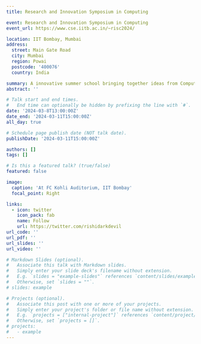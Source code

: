 ```yaml
---
title: Research and Innovation Symposium in Computing

event: Research and Innovation Symposium in Computing
event_url: https://www.cse.iitb.ac.in/~risc2024/

location: IIT Bombay, Mumbai
address:
  street: Main Gate Road
  city: Mumbai
  region: Powai
  postcode: '400076'
  country: India

summary: A innovative summer school bringing together ideas from Computer Vision, Complexity Theory and Data Science along with fascinating applications to real-life.
abstract: ''

# Talk start and end times.
#   End time can optionally be hidden by prefixing the line with `#`.
date: '2024-03-8T13:00:00Z'
date_end: '2024-03-11T15:00:00Z'
all_day: true

# Schedule page publish date (NOT talk date).
publishDate: '2024-03-11T15:00:00Z'

authors: []
tags: []

# Is this a featured talk? (true/false)
featured: false

image:
  caption: 'At FC Kohli Auditorium, IIT Bombay'
  focal_point: Right

links:
  - icon: twitter
    icon_pack: fab
    name: Follow
    url: https://twitter.com/rishidarkdevil
url_code: ''
url_pdf: ''
url_slides: ''
url_video: ''

# Markdown Slides (optional).
#   Associate this talk with Markdown slides.
#   Simply enter your slide deck's filename without extension.
#   E.g. `slides = "example-slides"` references `content/slides/example-slides.md`.
#   Otherwise, set `slides = ""`.
# slides: example

# Projects (optional).
#   Associate this post with one or more of your projects.
#   Simply enter your project's folder or file name without extension.
#   E.g. `projects = ["internal-project"]` references `content/project/deep-learning/index.md`.
#   Otherwise, set `projects = []`.
# projects:
#   - example
---
```


<!-- {{% callout note %}}
Click on the **Slides** button above to view the built-in slides feature.
{{% /callout %}}

Slides can be added in a few ways:

- **Create** slides using Wowchemy's [_Slides_](https://wowchemy.com/docs/managing-content/#create-slides) feature and link using `slides` parameter in the front matter of the talk file
- **Upload** an existing slide deck to `static/` and link using `url_slides` parameter in the front matter of the talk file
- **Embed** your slides (e.g. Google Slides) or presentation video on this page using [shortcodes](https://wowchemy.com/docs/writing-markdown-latex/).

Further event details, including [page elements](https://wowchemy.com/docs/writing-markdown-latex/) such as image galleries, can be added to the body of this page.
 -->